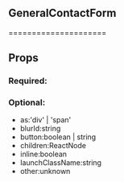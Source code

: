 
## GeneralContactForm
=====================
## Props


### Required:

### Optional:
 - as:'div' | 'span'
 - blurId:string
 - button:boolean | string
 - children:ReactNode
 - inline:boolean
 - launchClassName:string
 - other:unknown